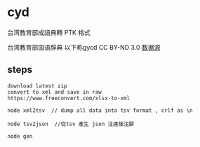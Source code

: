 # cyd
台湾教育部成語典轉 PTK 格式

台湾教育部国语辞典 以下称gycd CC BY-ND 3.0
[数据源](https://language.moe.gov.tw/001/Upload/Files/site_content/M0001/respub/index.html)

## steps
    download latest zip
    convert to xml and save in raw
    https://www.freeconvert.com/xlsx-to-xml

    node xml2tsv  // dump all data into tsv format , crlf as \n

    node tsv2json  //從tsv 產生 json 注連接注腳
    
    node gen